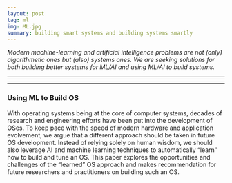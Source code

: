 ```yaml
---
layout: post
tag: ml
img: ML.jpg
summary: building smart systems and building systems smartly
---
```


<div class="row-fluid">
<i>
<p>
Modern machine-learning and artificial intelligence problems are not (only) algorithmetic ones
but (also) systems ones.
We are seeking solutions for both building better systems for ML/AI 
and using ML/AI to build systems.
</p>
</i>
</div>

<hr>
<hr>

<div class="row-fluid">
<h3>Using ML to Build OS</h3>
<div class="span6">
<p class="text-left">
With operating systems being at the core of computer systems, decades of research and engineering efforts have been
put into the development of OSes. To keep pace with the
speed of modern hardware and application evolvement, we
argue that a different approach should be taken in future OS
development. Instead of relying solely on human wisdom, we
should also leverage AI and machine learning techniques to
automatically “learn” how to build and tune an OS. This paper
explores the opportunities and challenges of the “learned” OS
approach and makes recommendation for future researchers
and practitioners on building such an OS.
</p>
</div>
